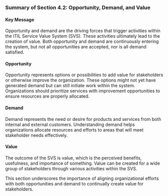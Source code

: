 ### Summary of Section 4.2: Opportunity, Demand, and Value

#### Key Message
Opportunity and demand are the driving forces that trigger activities within the ITIL Service Value System (SVS). These activities ultimately lead to the creation of value. Both opportunity and demand are continuously entering the system, but not all opportunities are accepted, nor is all demand satisfied.

#### Opportunity
Opportunity represents options or possibilities to add value for stakeholders or otherwise improve the organization. These options might not yet have generated demand but can still initiate work within the system. Organizations should prioritize services with improvement opportunities to ensure resources are properly allocated.

#### Demand
Demand represents the need or desire for products and services from both internal and external customers. Understanding demand helps organizations allocate resources and efforts to areas that will meet stakeholder needs effectively.

#### Value
The outcome of the SVS is value, which is the perceived benefits, usefulness, and importance of something. Value can be created for a wide group of stakeholders through various activities within the SVS.

This section underscores the importance of aligning organizational efforts with both opportunities and demand to continually create value for stakeholders.